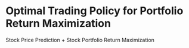 # Optimal Trading Policy for Portfolio Return Maximization


Stock Price Prediction + Stock Portfolio Return Maximization
